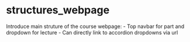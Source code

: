 # structures_webpage

Introduce main struture of the course webpage:
    - Top navbar for part and dropdown for lecture
    - Can directly link to accordion dropdowns via url